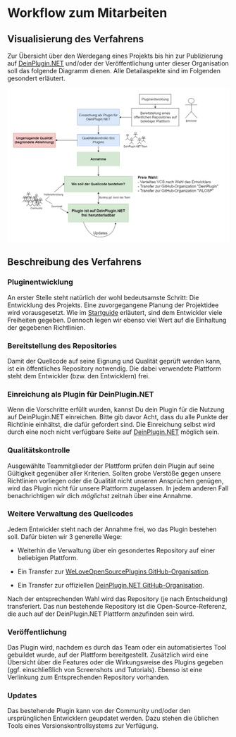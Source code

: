 # Workflow zum Mitarbeiten

## Visualisierung des Verfahrens

Zur Übersicht über den Werdegang eines Projekts bis hin zur Publizierung auf [DeinPlugin.NET](https://deinplugin.net) und/oder der Veröffentlichung unter dieser Organisation soll das folgende Diagramm dienen. Alle Detailaspekte sind im Folgenden gesondert erläutert.

![Workflow Diagramm](./IMG/workflow.png)

## Beschreibung des Verfahrens

### Pluginentwicklung

An erster Stelle steht natürlich der wohl bedeutsamste Schritt: Die Entwicklung des Projekts. Eine zuvorgegangene Planung der Projektidee wird vorausgesetzt. Wie im [Startguide](./README.md) erläutert, sind dem Entwickler viele Freiheiten gegeben. Dennoch legen wir ebenso viel Wert auf die Einhaltung der gegebenen Richtlinien.

### Bereitstellung des Repositories

Damit der Quellcode auf seine Eignung und Qualität geprüft werden kann, ist ein öffentliches Repository notwendig. Die dabei verwendete Plattform steht dem Entwickler (bzw. den Entwicklern) frei.

### Einreichung als Plugin für DeinPlugin.NET

Wenn die Vorschritte erfüllt wurden, kannst Du dein Plugin für die Nutzung auf DeinPlugin.NET einreichen. Bitte gib davor Acht, dass du alle Punkte der Richtlinie einhältst, die dafür gefordert sind. Die Einreichung selbst wird durch eine noch nicht verfügbare Seite auf [DeinPlugin.NET](https://deinplugin.net) möglich sein.

### Qualitätskontrolle

Ausgewählte Teammitglieder der Plattform prüfen dein Plugin auf seine Gültigkeit gegenüber aller Kriterien. Sollten grobe Verstöße gegen unsere Richtlinien vorliegen oder die Qualität nicht unseren Ansprüchen genügen, wird das Plugin nicht für unsere Plattform zugelassen.
In jedem anderen Fall benachrichtigen wir dich *möglichst* zeitnah über eine Annahme.

### Weitere Verwaltung des Quellcodes

Jedem Entwickler steht nach der Annahme frei, wo das Plugin bestehen soll. Dafür bieten wir 3 generelle Wege:

- Weiterhin die Verwaltung über ein gesondertes Repository auf einer beliebigen Plattform. 

- Ein Transfer zur [WeLoveOpenSourcePlugins GitHub-Organisation](https://github.com/WeLoveOpenSourcePlugins).

- Ein Transfer zur offiziellen [DeinPlugin.NET GitHub-Organisation](https://github.com/DeinPlugin).

Nach der entsprechenden Wahl wird das Repository (je nach Entscheidung) transferiert. Das nun bestehende Repository ist die Open-Source-Referenz, die auch auf der DeinPlugin.NET Plattform anzufinden sein wird.

### Veröffentlichung

Das Plugin wird, nachdem es durch das Team oder ein automatisiertes Tool gebuildet wurde, auf der Plattform bereitgestellt. Zusätzlich wird eine Übersicht über die Features oder die Wirkungsweise des Plugins gegeben (ggf. einschließlich von Screenshots und Tutorials). Ebenso ist eine Verlinkung zum Entsprechenden Repository vorhanden.

### Updates

Das bestehende Plugin kann von der Community und/oder den ursprünglichen Entwicklern geupdatet werden. Dazu stehen die üblichen Tools eines Versionskontrollsystems zur Verfügung.